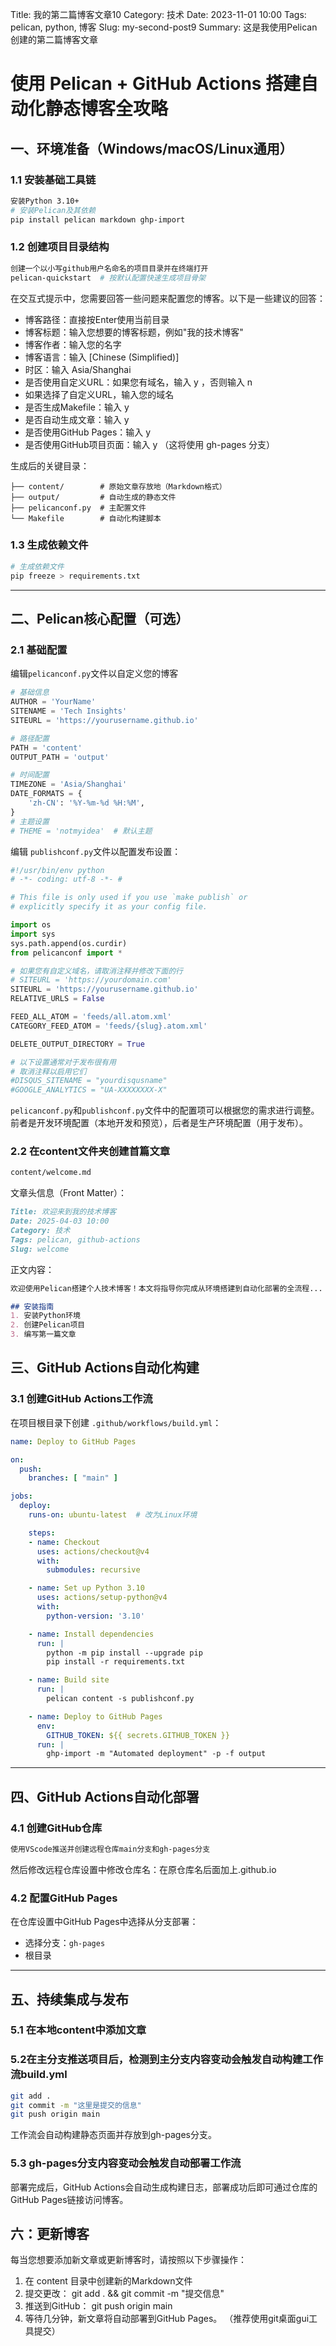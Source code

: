 Title: 我的第二篇博客文章10
Category: 技术
Date: 2023-11-01 10:00
Tags: pelican, python, 博客
Slug: my-second-post9
Summary: 这是我使用Pelican创建的第二篇博客文章
# 使用 Pelican + GitHub Actions 搭建自动化静态博客全攻略

## 一、环境准备（Windows/macOS/Linux通用）

### 1.1 安装基础工具链
```bash
安装Python 3.10+
# 安装Pelican及其依赖
pip install pelican markdown ghp-import

```

### 1.2 创建项目目录结构
```bash
创建一个以小写github用户名命名的项目目录并在终端打开
pelican-quickstart  # 按默认配置快速生成项目骨架
```
在交互式提示中，您需要回答一些问题来配置您的博客。以下是一些建议的回答：

- 博客路径：直接按Enter使用当前目录
- 博客标题：输入您想要的博客标题，例如"我的技术博客"
- 博客作者：输入您的名字
- 博客语言：输入 [Chinese (Simplified)]
- 时区：输入 Asia/Shanghai
- 是否使用自定义URL：如果您有域名，输入 y ，否则输入 n
- 如果选择了自定义URL，输入您的域名
- 是否生成Makefile：输入 y
- 是否自动生成文章：输入 y
- 是否使用GitHub Pages：输入 y
- 是否使用GitHub项目页面：输入 y （这将使用 gh-pages 分支）

生成后的关键目录：
```
├── content/        # 原始文章存放地（Markdown格式）
├── output/         # 自动生成的静态文件
├── pelicanconf.py  # 主配置文件
└── Makefile        # 自动化构建脚本
```
### 1.3 生成依赖文件
```bash
# 生成依赖文件
pip freeze > requirements.txt
```
---

## 二、Pelican核心配置（可选）

### 2.1 基础配置
编辑`pelicanconf.py`文件以自定义您的博客
```python
# 基础信息
AUTHOR = 'YourName'
SITENAME = 'Tech Insights'
SITEURL = 'https://yourusername.github.io'

# 路径配置
PATH = 'content'
OUTPUT_PATH = 'output'

# 时间配置
TIMEZONE = 'Asia/Shanghai'
DATE_FORMATS = {
    'zh-CN': '%Y-%m-%d %H:%M',
}
# 主题设置
# THEME = 'notmyidea'  # 默认主题

```
编辑 `publishconf.py`文件以配置发布设置：
```python
#!/usr/bin/env python
# -*- coding: utf-8 -*- #

# This file is only used if you use `make publish` or
# explicitly specify it as your config file.

import os
import sys
sys.path.append(os.curdir)
from pelicanconf import *

# 如果您有自定义域名，请取消注释并修改下面的行
# SITEURL = 'https://yourdomain.com'
SITEURL = 'https://yourusername.github.io'
RELATIVE_URLS = False

FEED_ALL_ATOM = 'feeds/all.atom.xml'
CATEGORY_FEED_ATOM = 'feeds/{slug}.atom.xml'

DELETE_OUTPUT_DIRECTORY = True

# 以下设置通常对于发布很有用
# 取消注释以启用它们
#DISQUS_SITENAME = "yourdisqusname"
#GOOGLE_ANALYTICS = "UA-XXXXXXXX-X"
```
`pelicanconf.py`和`publishconf.py`文件中的配置项可以根据您的需求进行调整。前者是开发环境配置（本地开发和预览），后者是生产环境配置（用于发布）。
### 2.2 在content文件夹创建首篇文章
```bash
content/welcome.md
```

文章头信息（Front Matter）：
```markdown
Title: 欢迎来到我的技术博客
Date: 2025-04-03 10:00
Category: 技术
Tags: pelican, github-actions
Slug: welcome
```

正文内容：
```markdown
欢迎使用Pelican搭建个人技术博客！本文将指导你完成从环境搭建到自动化部署的全流程...

## 安装指南
1. 安装Python环境
2. 创建Pelican项目
3. 编写第一篇文章
```


## 三、GitHub Actions自动化构建

### 3.1 创建GitHub Actions工作流
在项目根目录下创建 `.github/workflows/build.yml`：
```yml
name: Deploy to GitHub Pages

on:
  push:
    branches: [ "main" ]

jobs:
  deploy:
    runs-on: ubuntu-latest  # 改为Linux环境

    steps:
    - name: Checkout
      uses: actions/checkout@v4
      with:
        submodules: recursive

    - name: Set up Python 3.10
      uses: actions/setup-python@v4
      with:
        python-version: '3.10'

    - name: Install dependencies
      run: |
        python -m pip install --upgrade pip
        pip install -r requirements.txt

    - name: Build site
      run: |
        pelican content -s publishconf.py

    - name: Deploy to GitHub Pages
      env:
        GITHUB_TOKEN: ${{ secrets.GITHUB_TOKEN }}
      run: |
        ghp-import -m "Automated deployment" -p -f output
```

---

## 四、GitHub Actions自动化部署

### 4.1 创建GitHub仓库
```bash
使用VScode推送并创建远程仓库main分支和gh-pages分支
```
然后修改远程仓库设置中修改仓库名：在原仓库名后面加上.github.io

### 4.2 配置GitHub Pages
在仓库设置中GitHub Pages中选择从分支部署：
- 选择分支：`gh-pages`
- 根目录

---

## 五、持续集成与发布

### 5.1 在本地content中添加文章

### 5.2在主分支推送项目后，检测到主分支内容变动会触发自动构建工作流build.yml
```bash
git add .
git commit -m "这里是提交的信息"
git push origin main
```
工作流会自动构建静态页面并存放到gh-pages分支。
### 5.3 gh-pages分支内容变动会触发自动部署工作流

部署完成后，GitHub Actions会自动生成构建日志，部署成功后即可通过仓库的GitHub Pages链接访问博客。
## 六：更新博客
每当您想要添加新文章或更新博客时，请按照以下步骤操作：

1. 在 content 目录中创建新的Markdown文件
3. 提交更改： git add . && git commit -m "提交信息"
4. 推送到GitHub： git push origin main
5. 等待几分钟，新文章将自动部署到GitHub Pages。
（推荐使用git桌面gui工具提交）